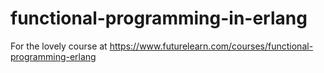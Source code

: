 # functional-programming-in-erlang
For the lovely course at https://www.futurelearn.com/courses/functional-programming-erlang
